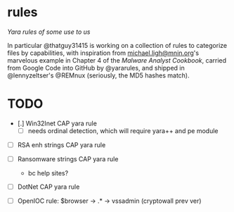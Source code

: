 # rules
*Yara rules of some use to us*

In particular @thatguy31415 is working on a collection of rules to categorize files by capabilities, with inspiration from
michael.ligh@mnin.org's marvelous example in Chapter 4 of the *Malware Analyst Cookbook*, carried from Google Code into GitHub by @yararules, and shipped in @lennyzeltser's @REMnux (seriously, the MD5 hashes match).

# TODO
* [.] Win32Inet CAP yara rule 
	* [ ] needs ordinal detection, which will require yara++ and pe module
* [ ] RSA enh strings CAP yara rule
* [ ] Ransomware strings CAP yara rule 
	* bc help sites?
* [ ] DotNet CAP yara rule
* [ ] OpenIOC rule: $browser -> .* -> vssadmin (cryptowall prev ver)
  
